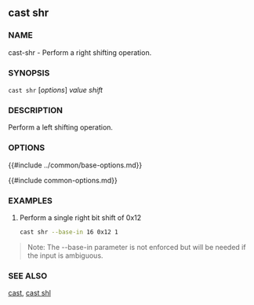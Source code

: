 ## cast shr

### NAME

cast-shr - Perform a right shifting operation.

### SYNOPSIS

``cast shr`` [*options*] *value* *shift*

### DESCRIPTION

Perform a left shifting operation.

### OPTIONS

{{#include ../common/base-options.md}}

{{#include common-options.md}}

### EXAMPLES

1. Perform a single right bit shift of 0x12
    ```sh
    cast shr --base-in 16 0x12 1
    ```

> Note: The --base-in parameter is not enforced but will be needed if the input is ambiguous.

### SEE ALSO

[cast](./cast.md), [cast shl](./cast-shl.md)
